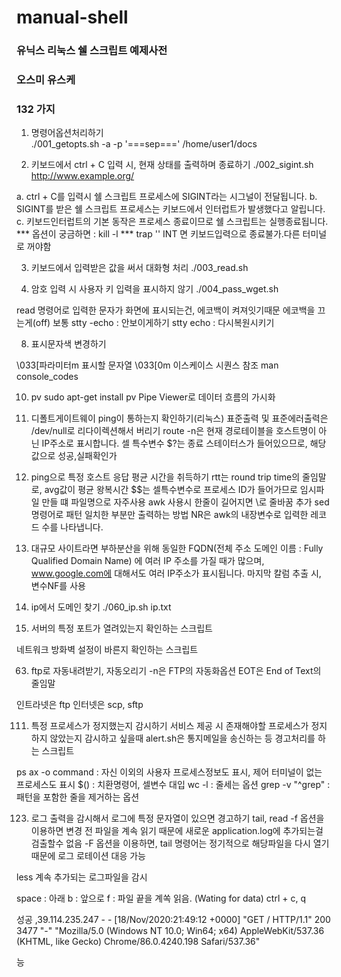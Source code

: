 # manual-shell

### 유닉스 리눅스 쉘 스크립트 예제사전
### 오스미 유스케
### 132 가지

001. 명령어옵션처리하기  
./001_getopts.sh -a -p '===sep===' /home/user1/docs

002. 키보드에서 ctrl + C 입력 시, 현재 상태를 출력하며 종료하기
./002_sigint.sh http://www.example.org/

a. ctrl + C를 입력시 쉘 스크립트 프로세스에 SIGINT라는 시그널이 전달됩니다.
b. SIGINT를 받은 쉘 스크립트 프로세스는 키보드에서 인터럽트가 발생했다고 알립니다.
c. 키보드인터럽트의 기본 동작은 프로세스 종료이므로 쉘 스크립트는 실행종료됩니다.
*** 옵션이 궁금하면 : kill -l
*** trap '' INT 면 키보드입력으로 종료불가.다른 터미널로 꺼야함

003. 키보드에서 입력받은 값을 써서 대화형 처리
./003_read.sh

004. 암호 입력 시 사용자 키 입력을 표시하지 않기
./004_pass_wget.sh

read 명령어로 입력한 문자가 화면에 표시되는건, 에코백이 켜져잇기때문
에코백을 끄는게(off) 보통
stty -echo : 안보이게하기 
stty echo : 다시복원시키기

008. 표시문자색 변경하기

\033[파라미터m 표시할 문자열 \033[0m
이스케이스 시퀀스 참조
man console_codes

010. pv
sudo apt-get install pv
Pipe Viewer로 데이터 흐름의 가시화

055. 디폴트게이트웨이 ping이 통하는지 확인하기(리눅스)
표준출력 및 표준에러출력은 /dev/null로 리다이렉션해서 버리기
route -n은 현재 경로테이블을 호스트명이 아닌 IP주소로 표시합니다.
셀 특수변수 $?는 종료 스테이터스가 들어있으므로, 해당 값으로 성공,실패확인가

057. ping으로 특정 호스트 응답 평균 시간을 취득하기
rtt는 round trip time의 줄임말로, avg값이 평균 왕복시간
$$는 셀특수변수로 프로세스 ID가 들어가므로 임시파일 만들 떄 파일명으로 자주사용
awk 사용시 한줄이 길어지면 \로 줄바꿈 추가
sed 명령어로 패턴 일치한 부분만 출력하는 방법
NR은 awk의 내장변수로 입력한 레코드 수를 나타냅니다.

059. 대규모 사이트라면 부하분산을 위해 동일한 FQDN(전체 주소 도메인 이름 : Fully Qualified Domain Name)
에 여러 IP 주소를 가질 때가 많으며, www.google.com에 대해서도 여러 IP주소가 표시됩니다.
마지막 칼럼 추출 시, 변수NF를 사용

060. ip에서 도메인 찾기
./060_ip.sh ip.txt

061. 서버의 특정 포트가 열려있는지 확인하는 스크립트

네트워크 방화벽 설정이 바른지 확인하는 스크립트

063. ftp로 자동내려받기, 자동오리기
-n은 FTP의 자동화옵션
EOT은 End of Text의 줄임말

인트라넷은 ftp
인터넷은 scp, sftp

111. 특정 프로세스가 정지했는지 감시하기
서비스 제공 시 존재해야할 프로세스가 정지하지 않았는지 감시하고 싶을때
alert.sh은 통지메일을 송신하는 등 경고처리를 하는 스크립트

ps ax -o command : 자신 이외의 사용자 프로세스정보도 표시, 제어 터미널이 없는 프로세스도 표시
$() : 치환명령어, 셀변수 대입
wc -l : 줄세는 옵션
grep -v "^grep" : 패턴을 포함한 줄을 제거하는 옵션


123. 로그 출력을 감시해서 로그에 특정 문자열이 있으면 경고하기
tail, read
-f 옵션을 이용하면 변경 전 파일을 계속 읽기 때문에 새로운 application.log에 추가되는걸 검출할수 없음
-F 옵션을 이용하면, tail 명령어는 정기적으로 해당파일을 다시 열기때문에 로그 로테이션 대응 가능

less
계속 추가되는 로그파일을 감시

space : 아래
b : 앞으로
f : 파일 끝을 계쏙 읽음. (Wating for data)
ctrl + c, q

성공 ,39.114.235.247 - - [18/Nov/2020:21:49:12 +0000] "GET / HTTP/1.1" 200 3477 "-" "Mozilla/5.0 (Windows NT 10.0; Win64; x64) AppleWebKit/537.36 (KHTML, like Gecko) Chrome/86.0.4240.198 Safari/537.36"







능
